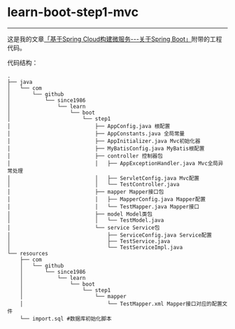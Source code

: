 # learn-boot-step1-mvc
---

这是我的文章[「基于Spring Cloud构建微服务---关于Spring Boot」](https://since1986.github.io/blog/2018/03/23/%E5%9F%BA%E4%BA%8ESpring-Cloud%E6%9E%84%E5%BB%BA%E5%BE%AE%E6%9C%8D%E5%8A%A1-%E5%85%B3%E4%BA%8ESpring-Boot/)附带的工程代码。

代码结构：
```
.
├── java
│   └── com
│       └── github
│           └── since1986
│               └── learn
│                   └── boot
│                       └── step1
│                           ├── AppConfig.java 根配置
│                           ├── AppConstants.java 全局常量
│                           ├── AppInitializer.java Mvc初始化器
│                           ├── MyBatisConfig.java MyBatis根配置
│                           ├── controller 控制器包
│                           │   ├── AppExceptionHandler.java Mvc全局异常处理
│                           │   ├── ServletConfig.java Mvc配置
│                           │   └── TestController.java
│                           ├── mapper Mapper接口包
│                           │   ├── MapperConfig.java Mapper配置
│                           │   └── TestMapper.java Mapper接口
│                           ├── model Model类包
│                           │   └── TestModel.java
│                           └── service Service包
│                               ├── ServiceConfig.java Service配置
│                               ├── TestService.java
│                               └── TestServiceImpl.java
└── resources
    ├── com
    │   └── github
    │       └── since1986
    │           └── learn
    │               └── boot
    │                   └── step1
    │                       └── mapper
    │                           └── TestMapper.xml Mapper接口对应的配置文件
    └── import.sql #数据库初始化脚本
```
